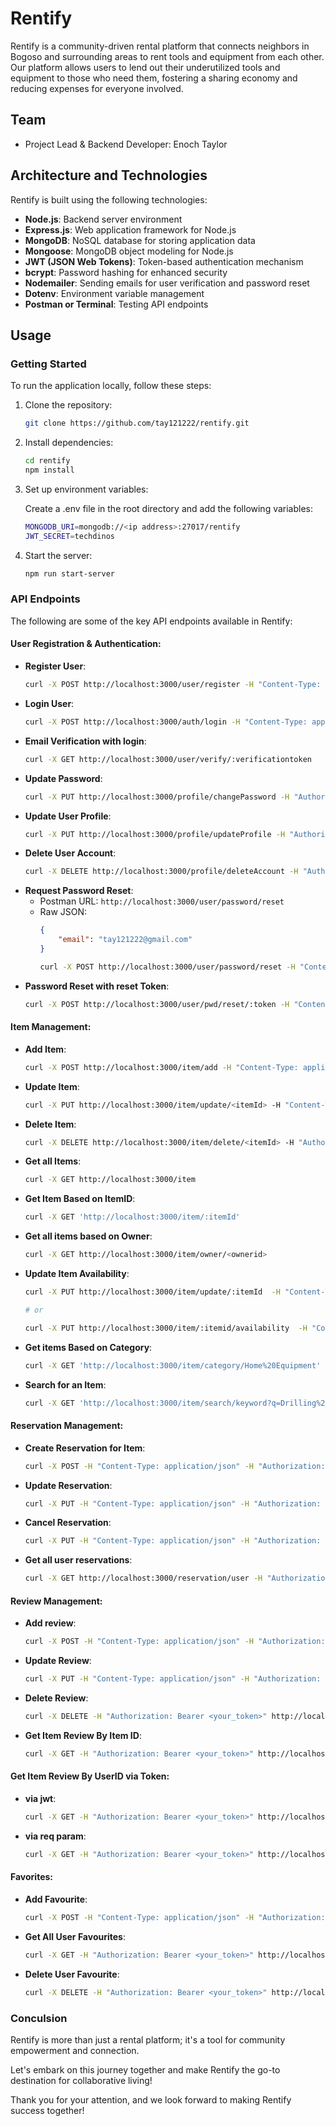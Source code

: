 
# Rentify

Rentify is a community-driven rental platform that connects neighbors in Bogoso and surrounding areas to rent tools and equipment from each other. Our platform allows users to lend out their underutilized tools and equipment to those who need them, fostering a sharing economy and reducing expenses for everyone involved.

## Team

- Project Lead & Backend Developer: Enoch Taylor

## Architecture and Technologies

Rentify is built using the following technologies:

- **Node.js**: Backend server environment
- **Express.js**: Web application framework for Node.js
- **MongoDB**: NoSQL database for storing application data
- **Mongoose**: MongoDB object modeling for Node.js
- **JWT (JSON Web Tokens)**: Token-based authentication mechanism
- **bcrypt**: Password hashing for enhanced security
- **Nodemailer**: Sending emails for user verification and password reset
- **Dotenv**: Environment variable management
- **Postman or Terminal**: Testing API endpoints

## Usage

### Getting Started

To run the application locally, follow these steps:

1. Clone the repository:

   ```bash
   git clone https://github.com/tay121222/rentify.git

2. Install dependencies:

   ```bash
   cd rentify
   npm install
3. Set up environment variables:

   Create a .env file in the root directory and add the following variables:
   
   ```bash
   MONGODB_URI=mongodb://<ip address>:27017/rentify
   JWT_SECRET=techdinos

4. Start the server:
   ```bash
   npm run start-server

### API Endpoints

The following are some of the key API endpoints available in Rentify:

#### User Registration & Authentication:
- **Register User**:
  ```bash
  curl -X POST http://localhost:3000/user/register -H "Content-Type: application/json" -d '{"username": "example_user", "email": "example@example.com", "password": "examplepassword" , "fullName": "examplename", "phoneNumber": "123456789"}'

- **Login User**:
  ```bash
  curl -X POST http://localhost:3000/auth/login -H "Content-Type: application/json" -d '{"email": "example@example.com", "password": "examplepassword"}'

- **Email Verification with login**:
  ```bash
  curl -X GET http://localhost:3000/user/verify/:verificationtoken

- **Update Password**:
  ```bash
  curl -X PUT http://localhost:3000/profile/changePassword -H "Authorization: Bearer <your token>" -H "Content-Type: application/json" -d '{"currentPassword": "techdinos", "newPassword": "xtech1"}'

- **Update User Profile**:
  ```bash
  curl -X PUT http://localhost:3000/profile/updateProfile -H "Authorization: Bearer <token>" -H "Content-Type: application/json" -d '{"fullName": "Samuel Taylor", "email": "xtechit@gmail.com", "phoneNumber": "0209043207"}'

- **Delete User Account**:
  ```bash
  curl -X DELETE http://localhost:3000/profile/deleteAccount -H "Authorization: Bearer <your_token>"

- **Request Password Reset**:
  - Postman URL: `http://localhost:3000/user/password/reset`
  - Raw JSON: 
    ```json
    {
        "email": "tay121222@gmail.com"
    }
    ```
    ```bash
    curl -X POST http://localhost:3000/user/password/reset -H "Content-Type: application/json" -d '{"email": "example@example.com"}'

- **Password Reset with reset Token**:
  ```bash
  curl -X POST http://localhost:3000/user/pwd/reset/:token -H "Content-Type: application/json" -d '{"newPassword": "new_password"}'

#### Item Management:
- **Add Item**:
  ```bash
  curl -X POST http://localhost:3000/item/add -H "Content-Type: application/json" -H "Authorization: Bearer <your_jwt_token>" -d '{"name": "Example Item", "description": "This is an example item", "price": 10, "category": "Example Category", "image": "example_image.jpg"}'

- **Update Item**:
  ```bash
  curl -X PUT http://localhost:3000/item/update/<itemId> -H "Content-Type: application/json" -H "Authorization: Bearer <your_jwt_token>" -d '{"name": "Updated Item Name", "description": "Updated item description", "price": 20, "category": "Updated Category", "image": "updated_image.jpg"}'

- **Delete Item**:
  ```bash
  curl -X DELETE http://localhost:3000/item/delete/<itemId> -H "Authorization: Bearer <your_jwt_token>"

- **Get all Items**:
  ```bash
  curl -X GET http://localhost:3000/item

- **Get Item Based on ItemID**:
  ```bash
  curl -X GET 'http://localhost:3000/item/:itemId'

- **Get all items based on Owner**:
  ```bash
  curl -X GET http://localhost:3000/item/owner/<ownerid>

- **Update Item Availability**:
  ```bash
  curl -X PUT http://localhost:3000/item/update/:itemId  -H "Content-Type: application/json" -H "Authorization: Bearer <your_jwt_token>" -d '{"availability":true}'

  # or

  curl -X PUT http://localhost:3000/item/:itemid/availability  -H "Content-Type: application/json" -H "Authorization: Bearer <jwt token>" -d '{"availability":true}'

- **Get items Based on Category**:
  ```bash
  curl -X GET 'http://localhost:3000/item/category/Home%20Equipment'

- **Search for an Item**:
  ```bash
  curl -X GET 'http://localhost:3000/item/search/keyword?q=Drilling%20Machine'

#### Reservation Management:
- **Create Reservation for Item**:
  ```bash
  curl -X POST -H "Content-Type: application/json" -H "Authorization: Bearer <token>" -d '{"itemId": "6606837a9ccd5af54627027b", "startDate": "2024-04-01", "endDate": "2024-12-01"}' http://localhost:3000/reservation/create

- **Update Reservation**:
  ```bash
  curl -X PUT -H "Content-Type: application/json" -H "Authorization: Bearer <token ID>" -d '{"startDate": "2024-03-01", "endDate": "2024-12-01"}' http://localhost:3000/reservation/update/<reservation ID>

- **Cancel Reservation**:
  ```bash
  curl -X PUT -H "Content-Type: application/json" -H "Authorization: Bearer <token>" http://localhost:3000/reservation/cancel/<reservation ID>

- **Get all user reservations**:
  ```bash
  curl -X GET http://localhost:3000/reservation/user -H "Authorization: Bearer <your_jwt_token>"


#### Review Management:

- **Add review**:
  ```bash
  curl -X POST -H "Content-Type: application/json" -H "Authorization: Bearer <jwt token>" -d '{"itemId": "660bf816603ee2f796cc4be5", "rating": 10, "comment": "Your review comment"}' http://localhost:3000/review/add

- **Update Review**:
  ```bash
  curl -X PUT -H "Content-Type: application/json" -H "Authorization: Bearer <jwt token>" -d '{"rating": 6, "comment": "Updated review comment"}' http://localhost:3000/review/update/<review id>

- **Delete Review**:
  ```bash
  curl -X DELETE -H "Authorization: Bearer <your_token>" http://localhost:3000/review/delete/<review_id>

- **Get Item Review By Item ID**:
  ```bash
  curl -X GET -H "Authorization: Bearer <your_token>" http://localhost:3000/review/item/<item_id>

#### Get Item Review By UserID via Token:
- **via jwt**:
  ```bash
  curl -X GET -H "Authorization: Bearer <your_token>" http://localhost:3000/review/user

- **via req param**:
  ```bash
  curl -X GET -H "Authorization: Bearer <your_token>" http://localhost:3000/review/user/<user_id>


#### Favorites:
- **Add Favourite**:
  ```bash
  curl -X POST -H "Content-Type: application/json" -H "Authorization: Bearer <your_token>" http://localhost:3000/favorite/add/<item_id>

- **Get All User Favourites**:
  ```bash
  curl -X GET -H "Authorization: Bearer <your_token>" http://localhost:3000/favorite

- **Delete User Favourite**:
  ```bash
  curl -X DELETE -H "Authorization: Bearer <your_token>" http://localhost:3000/favorite/delete/<item_id>


### Conculsion

Rentify is more than just a rental platform; it's a tool for community empowerment and connection.

Let's embark on this journey together and make Rentify the go-to destination for collaborative living!

Thank you for your attention, and we look forward to making Rentify success together!

